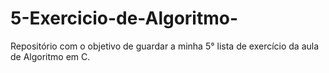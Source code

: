 # 5-Exercicio-de-Algoritmo-
Repositório com o objetivo de guardar a minha 5° lista de exercício da aula de Algoritmo em C.
